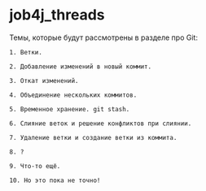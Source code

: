# job4j_threads

Темы, которые будут рассмотрены в разделе про Git:
 ~~~~~~~~~~~~~~~~~~~~~~~~~~~~~~~~~~~~~~~~~~~
1. Ветки.

2. Добавление изменений в новый коммит.

3. Откат изменений.

4. Объединение нескольких коммитов.

5. Временное хранение. git stash.

6. Слияние веток и решение конфликтов при слиянии.

7. Удаление ветки и создание ветки из коммита.

8. ?

9. Что-то ещё.

10. Но это пока не точно!


 
 